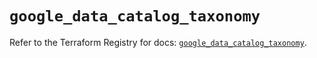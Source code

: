 # `google_data_catalog_taxonomy`

Refer to the Terraform Registry for docs: [`google_data_catalog_taxonomy`](https://registry.terraform.io/providers/hashicorp/google/5.14.0/docs/resources/data_catalog_taxonomy).
